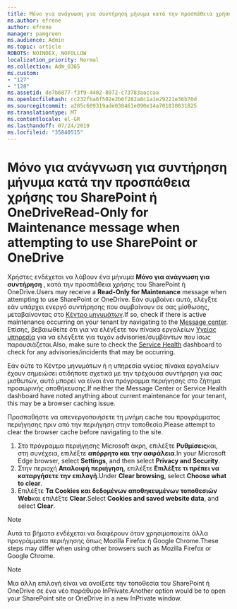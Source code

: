 ```yaml
---
title: Μόνο για ανάγνωση για συντήρηση μήνυμα κατά την προσπάθεια χρήσης του SharePoint ή OneDrive
ms.author: efrene
author: efrene
manager: pamgreen
ms.audience: Admin
ms.topic: article
ROBOTS: NOINDEX, NOFOLLOW
localization_priority: Normal
ms.collection: Adm_O365
ms.custom:
- "127"
- "128"
ms.assetid: de7b6877-f3f9-4402-8072-c73783aaccaa
ms.openlocfilehash: cc232fba6f502e2b6f282a8c1a1e29221e36b70d
ms.sourcegitcommit: a285c609319ade038461e090e14a701830031825
ms.translationtype: MT
ms.contentlocale: el-GR
ms.lasthandoff: 07/24/2019
ms.locfileid: "35840515"
---
```

# <a name="read-only-for-maintenance-message-when-attempting-to-use-sharepoint-or-onedrive"></a><span data-ttu-id="271d4-102">Μόνο για ανάγνωση για συντήρηση μήνυμα κατά την προσπάθεια χρήσης του SharePoint ή OneDrive</span><span class="sxs-lookup"><span data-stu-id="271d4-102">Read-Only for Maintenance message when attempting to use SharePoint or OneDrive</span></span>

<span data-ttu-id="271d4-103">Χρήστες ενδέχεται να λάβουν ένα μήνυμα **Μόνο για ανάγνωση για συντήρηση** , κατά την προσπάθεια χρήσης του SharePoint ή OneDrive.</span><span class="sxs-lookup"><span data-stu-id="271d4-103">Users may receive a **Read-Only for Maintenance** message when attempting to use SharePoint or OneDrive.</span></span>  <span data-ttu-id="271d4-104">Εάν συμβαίνει αυτό, ελέγξτε εάν υπάρχει ενεργό συντήρησης που συμβαίνουν σε σας μίσθωσης, μεταβαίνοντας στο [Κέντρο μηνυμάτων](https://portal.office.com/adminportal/home#/MessageCenter).</span><span class="sxs-lookup"><span data-stu-id="271d4-104">If so, check if there is active maintenance occurring on your tenant by navigating to the [Message center](https://portal.office.com/adminportal/home#/MessageCenter).</span></span> <span data-ttu-id="271d4-105">Επίσης, βεβαιωθείτε ότι για να ελέγξετε τον πίνακα εργαλείων [Υγείας υπηρεσία](https://portal.office.com/adminportal/home#/servicehealth) για να ελέγξετε για τυχόν advisories/συμβάντων που ίσως παρουσιάζεται.</span><span class="sxs-lookup"><span data-stu-id="271d4-105">Also, make sure to check the [Service Health](https://portal.office.com/adminportal/home#/servicehealth) dashboard to check for any advisories/incidents that may be occurring.</span></span>

<span data-ttu-id="271d4-106">Εάν ούτε το Κέντρο μηνυμάτων ή η υπηρεσία υγείας πίνακα εργαλείων έχουν σημειώσει οτιδήποτε σχετικά με την τρέχουσα συντήρηση για σας μισθωτών, αυτό μπορεί να είναι ένα πρόγραμμα περιήγησης στο ζήτημα προσωρινής αποθήκευσης.</span><span class="sxs-lookup"><span data-stu-id="271d4-106">If neither the Message Center or Service Health dashboard have noted anything about current maintenance for your tenant, this may be a browser caching issue.</span></span>

<span data-ttu-id="271d4-107">Προσπαθήστε να απενεργοποιήσετε τη μνήμη cache του προγράμματος περιήγησης πριν από την περιήγηση στην τοποθεσία.</span><span class="sxs-lookup"><span data-stu-id="271d4-107">Please attempt to clear the browser cache before navigating to the site.</span></span>

1. <span data-ttu-id="271d4-108">Στο πρόγραμμα περιήγησης Microsoft άκρη, επιλέξτε **Ρυθμίσεις**και, στη συνέχεια, επιλέξτε **απόρρητο και την ασφάλεια**.</span><span class="sxs-lookup"><span data-stu-id="271d4-108">In your Microsoft Edge browser, select **Settings**, and then select **Privacy and Security**.</span></span>
2. <span data-ttu-id="271d4-109">Στην περιοχή **Απαλοιφή περιήγηση**, επιλέξτε **Επιλέξτε τι πρέπει να καταργήσετε την επιλογή**.</span><span class="sxs-lookup"><span data-stu-id="271d4-109">Under **Clear browsing**, select **Choose what to clear**.</span></span>
3. <span data-ttu-id="271d4-110">Επιλέξτε **Τα Cookies και δεδομένων αποθηκευμένων τοποθεσιών Web**και επιλέξτε **Clear**.</span><span class="sxs-lookup"><span data-stu-id="271d4-110">Select **Cookies and saved website data**, and select **Clear**.</span></span>

>[!Note] 
> <span data-ttu-id="271d4-111">Αυτά τα βήματα ενδέχεται να διαφέρουν όταν χρησιμοποιείτε άλλα προγράμματα περιήγησης όπως Mozilla Firefox ή Google Chrome.</span><span class="sxs-lookup"><span data-stu-id="271d4-111">These steps may differ when using other browsers such as Mozilla Firefox or Google Chrome.</span></span>

>[!Note] 
> <span data-ttu-id="271d4-112">Μια άλλη επιλογή είναι να ανοίξετε την τοποθεσία του SharePoint ή OneDrive σε ένα νέο παράθυρο InPrivate.</span><span class="sxs-lookup"><span data-stu-id="271d4-112">Another option would be to open your SharePoint site or OneDrive in a new InPrivate window.</span></span>